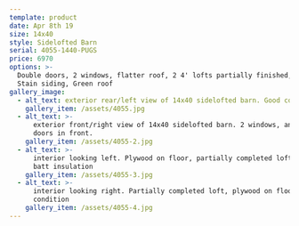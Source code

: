 ```yaml
---
template: product
date: Apr 8th 19
size: 14x40
style: Sidelofted Barn
serial: 4055-1440-PUGS
price: 6970
options: >-
  Double doors, 2 windows, flatter roof, 2 4' lofts partially finished, Honey
  Stain siding, Green roof
gallery_image:
  - alt_text: exterior rear/left view of 14x40 sidelofted barn. Good condition
    gallery_item: /assets/4055.jpg
  - alt_text: >-
      exterior front/right view of 14x40 sidelofted barn. 2 windows, and double
      doors in front.
    gallery_item: /assets/4055-2.jpg
  - alt_text: >-
      interior looking left. Plywood on floor, partially completed loft, partial
      batt insulation
    gallery_item: /assets/4055-3.jpg
  - alt_text: >-
      interior looking right. Partially completed loft, plywood on floor, good
      condition
    gallery_item: /assets/4055-4.jpg
---
```



